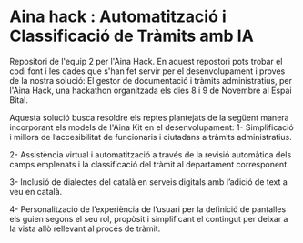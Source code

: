 # Aina hack : Automatització i Classificació de Tràmits amb IA 
Repositori de l'equip 2 per l'Aina Hack. En aquest repostori pots trobar el codi font i les dades que s'han fet servir per el desenvolupament i proves de la nostra solució: El gestor de documentació i tràmits administratius, per l'Aina Hack, una hackathon organitzada els dies 8 i 9 de Novembre al Espai Bital.

Aquesta solució busca resoldre els reptes plantejats de la següent manera incorporant els models de l'Aina Kit en el desenvolupament:
1- Simplificació i millora de l’accesibilitat de funcionaris i ciutadans a tràmits administratius.

2- Assistència virtual i automatització a través de la revisió automàtica dels camps emplenats i la classificació del tràmit al departament corresponent.

3- Inclusió de dialectes del català en serveis digitals amb l’adició de text a veu en català.

4- Personalització de l’experiència de l’usuari per la definició de pantalles els guien segons el seu rol, propòsit i simplificant el contingut per deixar a la vista allò rellevant al procés de tràmit.




